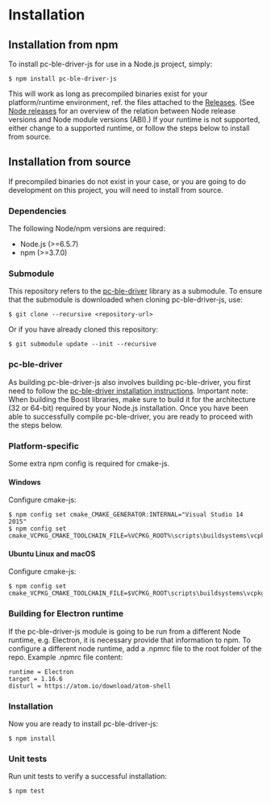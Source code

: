 # Installation

## Installation from npm

To install pc-ble-driver-js for use in a Node.js project, simply:

    $ npm install pc-ble-driver-js

This will work as long as precompiled binaries exist for your platform/runtime environment, ref. the files attached to the [Releases](https://github.com/NordicSemiconductor/pc-ble-driver-js/releases). (See [Node releases](https://nodejs.org/en/download/releases/) for an overview of the relation between Node release versions and Node module versions (ABI).) If your runtime is not supported, either change to a supported runtime,  or follow the steps below to install from source.

## Installation from source

If precompiled binaries do not exist in your case, or you are going to do development on this project, you will need to install from source.

### Dependencies

The following Node/npm versions are required:

* Node.js (>=6.5.7)
* npm (>=3.7.0)


### Submodule

This repository refers to the [pc-ble-driver](https://github.com/NordicSemiconductor/pc-ble-driver) library as a submodule. To ensure that the submodule is downloaded when cloning pc-ble-driver-js, use:

    $ git clone --recursive <repository-url>

Or if you have already cloned this repository:

    $ git submodule update --init --recursive

### pc-ble-driver

As building pc-ble-driver-js also involves building pc-ble-driver, you first need to follow the [pc-ble-driver installation instructions](https://github.com/NordicSemiconductor/pc-ble-driver/blob/master/Installation.md). Important note: When building the Boost libraries, make sure to build it for the architecture (32 or 64-bit) required by your Node.js installation. Once you have been able to successfully compile pc-ble-driver, you are ready to proceed with the steps below.

### Platform-specific

Some extra npm config is required for cmake-js.

#### Windows

Configure cmake-js:

    $ npm config set cmake_CMAKE_GENERATOR:INTERNAL="Visual Studio 14 2015"
    $ npm config set cmake_VCPKG_CMAKE_TOOLCHAIN_FILE=%VCPKG_ROOT%\scripts\buildsystems\vcpkg.cmake

#### Ubuntu Linux and macOS

Configure cmake-js:

    $ npm config set cmake_VCPKG_CMAKE_TOOLCHAIN_FILE=$VCPKG_ROOT\scripts\buildsystems\vcpkg.cmake

### Building for Electron runtime

If the pc-ble-driver-js module is going to be run from a different Node runtime, e.g. Electron, it is necessary provide that information to npm. To configure a different node runtime, add a .npmrc file to the root folder of the repo. Example .npmrc file content:

    runtime = Electron
    target = 1.16.6
    disturl = https://atom.io/download/atom-shell
    
### Installation

Now you are ready to install pc-ble-driver-js:

    $ npm install

### Unit tests

Run unit tests to verify a successful installation:

    $ npm test
